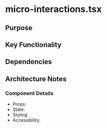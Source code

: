# micro-interactions.tsx

## Purpose

## Key Functionality

## Dependencies

## Architecture Notes

### Component Details
- Props: 
- State: 
- Styling: 
- Accessibility: 
